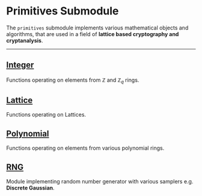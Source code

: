 # Primitives Submodule

The `primitives` submodule implements various mathematical objects and algorithms, that are used in a field of **lattice based cryptography and cryptanalysis**.

---

## [Integer](primitives/integer.md)
Functions operating on elements from $\mathbb{Z}$ and $\mathbb{Z}_q$ rings.

## [Lattice](primitives/lattice.md)
Functions operating on Lattices.

## [Polynomial](primitives/polynomial.md)
Functions operating on elements from various polynomial rings.

## [RNG](primitives/rng.md)
Module implementing random number generator with various samplers e.g. **Discrete Gaussian**.

